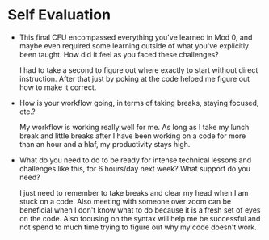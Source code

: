 # Self Evaluation

- This final CFU encompassed everything you've learned in Mod 0, and maybe even required some learning outside of what you've explicitly been taught. How did it feel as you faced these challenges?

  I had to take a second to figure out where exactly to start without direct instruction. After that just by poking at the code helped me figure out how to make it correct.

- How is your workflow going, in terms of taking breaks, staying focused, etc.?

  My workflow is working really well for me. As long as I take my lunch break and little breaks after I have been working on a code for more than an hour and a hlaf, my productivity stays high.

- What do you need to do to be ready for intense technical lessons and challenges like this, for 6 hours/day next week? What support do you need?

  I just need to remember to take breaks and clear my head when I am stuck on a code. Also meeting with someone over zoom can be beneficial when I don't know what to do because it is a fresh set of eyes on the code. Also focusing on the syntax will help me be successful and not spend to much time trying to figure out why my code doesn't work. 
